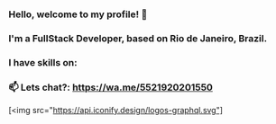 ### Hello, welcome to my profile! 👋
### I'm a FullStack Developer, based on Rio de Janeiro, Brazil.
### I have skills on:
### 📫 Lets chat?: https://wa.me/5521920201550

[<img src="https://api.iconify.design/logos-graphql.svg"]
   
[linkedin]: <https://www.linkedin.com/in/josuebarroslaraveldeveloper>
[whatsapp]: <https://wa.me/5521920201550>
